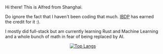 Hi there! This is Alfred from Shanghai.

Do ignore the fact that I haven't been coding that much. [IBDP](https://www.ibo.org/programmes/diploma-programme/) has earned the credit for it :). 

I mostly did full-stack but am currently learning Rust and Machine Learning and a whole bunch of math in fear of being replaced by AI.

<div align="center">


  [![Top Langs](https://github-readme-stats.vercel.app/api/top-langs/?username=alfredzimmer&layout=donut-vertical&theme=radical)](https://github.com/anuraghazra/github-readme-stats)

</div>
